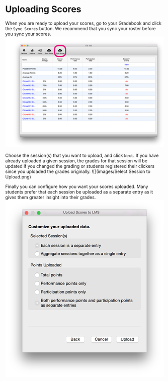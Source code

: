 # Uploading Scores

When you are ready to upload your scores, go to your Gradebook and click the `Sync Scores` button. We recommend that you sync your roster before you sync your scores.
![](images/sync_scores.png)

Choose the session(s) that you want to upload, and click `Next`. If you have already uploaded a given session, the grades for that session will be updated if you changed the grading or students registered their clickers since you uploaded the grades originally.
![](images/Select Session to Upload.png)

Finally you can configure how you want your scores uploaded. Many students prefer that each session be uploaded as a separate entry as it gives them greater insight into their grades.
![](images/Upload.png)